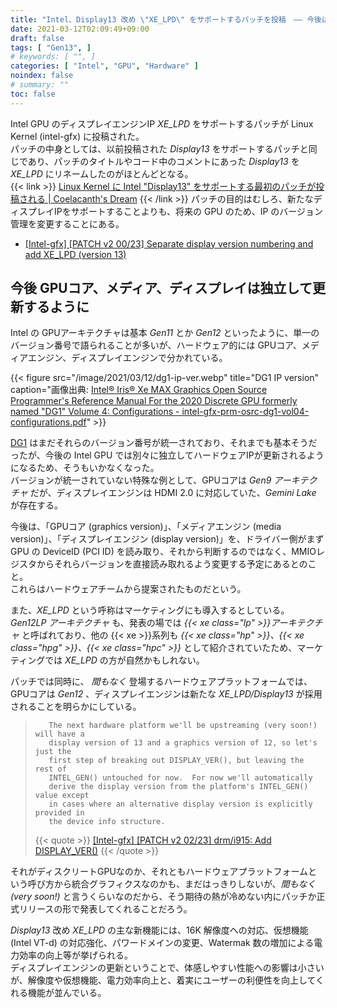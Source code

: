 ```yaml
---
title: "Intel、Display13 改め \"XE_LPD\" をサポートするパッチを投稿　―― 今後は独立して各 IP が更新されるように"
date: 2021-03-12T02:09:49+09:00
draft: false
tags: [ "Gen13", ]
# keywords: [ "", ]
categories: [ "Intel", "GPU", "Hardware" ]
noindex: false
# summary: ""
toc: false
---
```


Intel GPU のディスプレイエンジンIP *XE_LPD* をサポートするパッチが Linux Kernel (intel-gfx) に投稿された。  
パッチの中身としては、以前投稿された *Display13* をサポートするパッチと同じであり、パッチのタイトルやコード中のコメントにあった *Display13* を *XE_LPD* にリネームしたのがほとんどとなる。  
{{< link >}} [Linux Kernel に Intel "Display13" をサポートする最初のパッチが投稿される | Coelacanth's Dream](/posts/2021/01/29/intel-display13/) {{< /link >}}
パッチの目的はむしろ、新たなディスプレイIPをサポートすることよりも、将来の GPU のため、IP のバージョン管理を変更することにある。  

 * [[Intel-gfx] [PATCH v2 00/23] Separate display version numbering and add XE_LPD (version 13)](https://lists.freedesktop.org/archives/intel-gfx/2021-March/262071.html)

## 今後 GPUコア、メディア、ディスプレイは独立して更新するように

Intel の GPUアーキテクチャは基本 *Gen11* とか *Gen12* といったように、単一のバージョン番号で語られることが多いが、ハードウェア的には GPUコア、メディアエンジン、ディスプレイエンジンで分かれている。  

{{< figure src="/image/2021/03/12/dg1-ip-ver.webp" title="DG1 IP version" caption="画像出典: [Intel® Iris® Xe MAX Graphics Open Source Programmer's Reference Manual For the 2020 Discrete GPU formerly named \"DG1\" Volume 4: Configurations - intel-gfx-prm-osrc-dg1-vol04-configurations.pdf](https://01.org/sites/default/files/documentation/intel-gfx-prm-osrc-dg1-vol04-configurations.pdf)" >}}

[DG1](/tags/dg1) はまだそれらのバージョン番号が統一されており、それまでも基本そうだったが、今後の Intel GPU では別々に独立してハードウェアIPが更新されるようになるため、そうもいかなくなった。  
バージョンが統一されていない特殊な例として、GPUコアは *Gen9 アーキテクチャ* だが、ディスプレイエンジンは HDMI 2.0 に対応していた、*Gemini Lake* が存在する。  

今後は、「GPUコア (graphics version)」、「メディアエンジン (media version)」、「ディスプレイエンジン (display version)」を、ドライバー側がまず GPU の DeviceID (PCI ID) を読み取り、それから判断するのではなく、MMIOレジスタからそれらバージョンを直接読み取れるよう変更する予定にあるとのこと。  
これらはハードウェアチームから提案されたものだという。  

また、*XE_LPD* という呼称はマーケティングにも導入するとしている。  
*Gen12LP アーキテクチャ* も、発表の場では *{{< xe class="lp" >}}アーキテクチャ* と呼ばれており、他の {{< xe >}}系列も *{{< xe class="hp" >}}、{{< xe class="hpg" >}}、{{< xe class="hpc" >}}* として紹介されていたため、マーケティングでは *XE_LPD* の方が自然かもしれない。  

パッチでは同時に、 *間もなく* 登場するハードウェアプラットフォームでは、GPUコアは *Gen12* 、ディスプレイエンジンは新たな *XE_LPD/Display13* が採用されることを明らかにしている。  

 >        The next hardware platform we'll be upstreaming (very soon!) will have a
 >        display version of 13 and a graphics version of 12, so let's just the
 >        first step of breaking out DISPLAY_VER(), but leaving the rest of
 >        INTEL_GEN() untouched for now.  For now we'll automatically
 >        derive the display version from the platform's INTEL_GEN() value except
 >        in cases where an alternative display version is explicitly provided in
 >        the device info structure.
 >
 > {{< quote >}} [[Intel-gfx] [PATCH v2 02/23] drm/i915: Add DISPLAY_VER()](https://lists.freedesktop.org/archives/intel-gfx/2021-March/262073.html) {{< /quote >}}

それがディスクリートGPUなのか、それともハードウェアプラットフォームという呼び方から統合グラフィクスなのかも、まだはっきりしないが、*間もなく (very soon!)* と言うくらいなのだから、そう期待の熱が冷めない内にパッチか正式リリースの形で発表してくれることだろう。  

*Display13* 改め *XE_LPD* の主な新機能には、16K 解像度への対応、仮想機能 (Intel VT-d) の対応強化、パワードメインの変更、Watermak 数の増加による電力効率の向上等が挙げられる。  
ディスプレイエンジンの更新ということで、体感しやすい性能への影響は小さいが、解像度や仮想機能、電力効率向上と、着実にユーザーの利便性を向上してくれる機能が並んでいる。  

